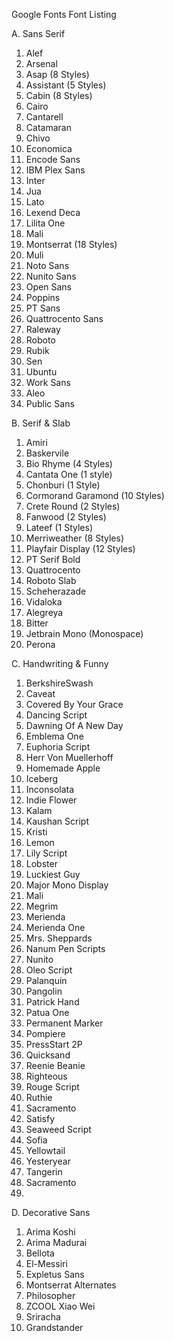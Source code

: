 Google Fonts Font Listing

A. Sans Serif
 1. Alef
 2. Arsenal
 3. Asap (8 Styles)
 4. Assistant (5 Styles)
 5. Cabin (8 Styles)
 6. Cairo
 7. Cantarell
 8. Catamaran
 9. Chivo
 10. Economica
 11. Encode Sans
 12. IBM Plex Sans
 13. Inter
 14. Jua
 15. Lato
 16. Lexend Deca
 17. Lilita One
 18. Mali
 19. Montserrat (18 Styles)
 20. Muli
 21. Noto Sans
 22. Nunito Sans
 23. Open Sans
 24. Poppins
 25. PT Sans
 26. Quattrocento Sans
 27. Raleway
 28. Roboto
 29. Rubik
 30. Sen
 31. Ubuntu
 32. Work Sans
 33. Aleo
 34. Public Sans
 
B. Serif & Slab
 1. Amiri
 2. Baskervile
 3. Bio Rhyme (4 Styles)
 4. Cantata One (1 style)
 5. Chonburi (1 Style)
 6. Cormorand Garamond (10 Styles)
 7. Crete Round (2 Styles)
 8. Fanwood (2 Styles)
 9. Lateef (1 Styles)
 10. Merriweather (8 Styles)
 11. Playfair Display (12 Styles)
 12. PT Serif Bold
 13. Quattrocento
 14. Roboto Slab
 15. Scheherazade
 16. Vidaloka
 17. Alegreya
 18. Bitter
 19. Jetbrain Mono (Monospace)
 20. Perona
 
C. Handwriting & Funny 
 1. BerkshireSwash
 2. Caveat
 3. Covered By Your Grace
 4. Dancing Script
 5. Dawning Of A New Day
 6. Emblema One
 7. Euphoria Script 
 8. Herr Von Muellerhoff
 9. Homemade Apple
 10. Iceberg
 11. Inconsolata
 12. Indie Flower
 13. Kalam
 14. Kaushan Script
 15. Kristi
 16. Lemon
 17. Lily Script
 18. Lobster
 19. Luckiest Guy
 20. Major Mono Display
 21. Mali
 22. Megrim
 23. Merienda
 24. Merienda One
 25. Mrs. Sheppards
 26. Nanum Pen Scripts
 27. Nunito
 28. Oleo Script
 29. Palanquin
 30. Pangolin
 31. Patrick Hand
 32. Patua One
 33. Permanent Marker
 34. Pompiere
 35. PressStart 2P
 36. Quicksand
 37. Reenie Beanie
 38. Righteous
 39. Rouge Script
 40. Ruthie
 41. Sacramento
 42. Satisfy
 43. Seaweed Script
 44. Sofia
 45. Yellowtail
 46. Yesteryear
 47. Tangerin
 48. Sacramento
 49. 

D. Decorative Sans
 1. Arima Koshi
 2. Arima Madurai
 3. Bellota
 4. El-Messiri
 5. Expletus Sans
 6. Montserrat Alternates
 7. Philosopher
 8. ZCOOL Xiao Wei
 9. Sriracha
 10. Grandstander

